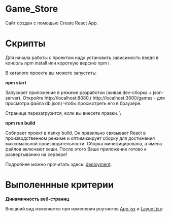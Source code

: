 # Game_Store

Сайт создан с помощью Create React App.

# Скрипты
Для начала работы с проектом надо установить зависимость введя в консоль npm install или короткую версию npm i.

В каталоге проекта вы можете запустить:

**npm start**

Запускает приложение в режиме разработки (живая dev-сборка + json-server).
Откройте http://localhost:8080,( http://localhost:3000/games - для просмотра файла db.json) чтобы просмотреть его в браузере.

Страница перезагрузится, если вы внесете правки. \

**npm run build**

Собирает проeкт в папку build.
Он правильно связывает React в производственном режиме и оптимизирует сборку для достижения максимальной производительности. Сборка минифицирована, а имена файлов включают хеши.
После этого Ваше приложение готово к развертыванию на сервере!

Подробнее можно прочитать здесь: [deployment](https://create-react-app.dev/docs/deployment/).

# Выполеннные критерии

**Динамичность веб-страниц**

Внешний вид изменяется при изменении роутингов [App.jsx](https://github.com/ivandmitrienko/Game_Store/blob/main/components/App.js) и [Layuot.jsx](https://github.com/ivandmitrienko/Game_Store/blob/main/components/Layout.jsx):




